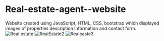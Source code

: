 
# Real-estate-agent--website
Website created using JavaScript, HTML, CSS, bootstrap which displayed images of properties description information and contact form.
![Real estate](https://user-images.githubusercontent.com/46546858/118924692-71cd7080-b90b-11eb-91ce-ede28a782eea.PNG)
![RealEstate2](https://user-images.githubusercontent.com/46546858/118924702-742fca80-b90b-11eb-95b0-ad320c2a00e7.PNG)
![Realeaste3](https://user-images.githubusercontent.com/46546858/118924706-75f98e00-b90b-11eb-9cef-fc852013f5bf.PNG)

